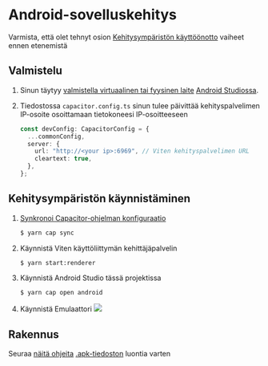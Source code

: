 # Android-sovelluskehitys
Varmista, että olet tehnyt osion [Kehitysympäristön käyttöönotto](./setting_up_environment.md) vaiheet ennen etenemistä

## Valmistelu
1. Sinun täytyy [valmistella virtuaalinen tai fyysinen laite](https://developer.android.com/studio/run/device) [Android Studiossa](https://developer.android.com/studio).

2. Tiedostossa `capacitor.config.ts` sinun tulee päivittää kehityspalvelimen IP-osoite osoittamaan tietokoneesi IP-osoitteeseen
    ```ts
    const devConfig: CapacitorConfig = {
      ...commonConfig,
      server: {
        url: "http://<your ip>:6969", // Viten kehityspalvelimen URL
        cleartext: true,
      },
    };
    ```

## Kehitysympäristön käynnistäminen
1. [Synkronoi Capacitor-ohjelman konfiguraatio](https://capacitorjs.com/docs/v2/cli/sync)
    ```sh
    $ yarn cap sync
    ```

2. Käynnistä Viten käyttöliittymän kehittäjäpalvelin
    ```sh
    $ yarn start:renderer
    ```

3. Käynnistä Android Studio tässä projektissa
    ```sh
    $ yarn cap open android
    ```

4. Käynnistä Emulaattori
   ![](https://cdn.discordapp.com/attachments/667464431562653706/1112532367446376528/image.png)

## Rakennus

Seuraa [näitä ohjeita](https://developer.android.com/studio/run) [.apk-tiedoston](https://en.wikipedia.org/wiki/Apk_(file_format)) luontia varten
